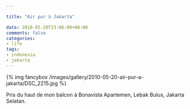```yaml
---

title: "Air pur à Jakarta"

date: 2010-05-20T23:06:00+00:00
comments: false
categories: 
- life
tags:
- indonesia
- jakarta
---
```


{% img fancybox /images/gallery/2010-05-20-air-pur-a-jakarta/DSC_2215.jpg %}

Pris du haut de mon balcon à Bonavista Apartemen, Lebak Bulus, Jakarta Selatan.
